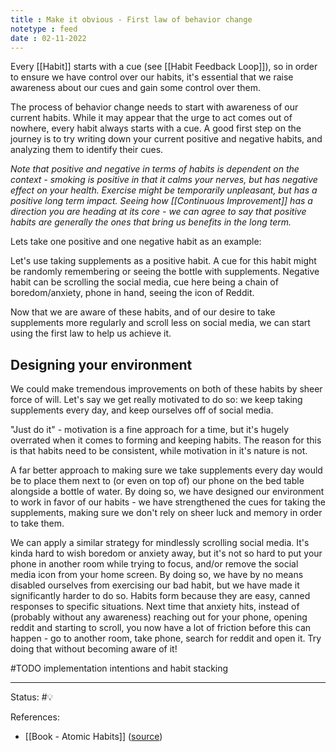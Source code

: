 ```yaml
---
title : Make it obvious - First law of behavior change
notetype : feed
date : 02-11-2022
---
```


Every [[Habit]] starts with a cue (see [[Habit Feedback Loop]]), so in order to ensure we have control over our habits, it's essential that we raise awareness about our cues and gain some control over them.

The process of behavior change needs to start with awareness of our current habits. While it may appear that the urge to act comes out of nowhere, every habit always starts with a cue. A good first step on the journey is to try writing down your current positive and negative habits, and analyzing them to identify their cues.

*Note that positive and negative in terms of habits is dependent on the context - smoking is positive in that it calms your nerves, but has negative effect on your health. Exercise might be temporarily unpleasant, but has a positive long term impact. Seeing how [[Continuous Improvement]] has a direction you are heading at its core - we can agree to say that positive habits are generally the ones that bring us benefits in the long term.*

Lets take one positive and one negative habit as an example:

Let's use taking supplements as a positive habit. A cue for this habit might be randomly remembering or seeing the bottle with supplements. Negative habit can be scrolling the social media, cue here being a chain of boredom/anxiety, phone in hand, seeing the icon of Reddit.

Now that we are aware of these habits, and of our desire to take supplements more regularly and scroll less on social media, we can start using the first law to help us achieve it.

## Designing your environment

We could make tremendous improvements on both of these habits by sheer force of will. Let's say we get really motivated to do so: we keep taking supplements every day, and keep ourselves off of social media.

"Just do it" - motivation is a fine approach for a time, but it's hugely overrated when it comes to forming and keeping habits. The reason for this is that habits need to be consistent, while motivation in it's nature is not.

A far better approach to making sure we take supplements every day would be to place them next to (or even on top of) our phone on the bed table alongside a bottle of water. By doing so, we have designed our environment to work in favor of our habits - we have strengthened the cues for taking the supplements, making sure we don't rely on sheer luck and memory in order to take them.

We can apply a similar strategy for mindlessly scrolling social media. It's kinda hard to wish boredom or anxiety away, but it's not so hard to put your phone in another room while trying to focus, and/or remove the social media icon from your home screen. By doing so, we have by no means disabled ourselves from exercising our bad habit, but we have made it significantly harder to do so. Habits form because they are easy, canned responses to specific situations. Next time that anxiety hits, instead of (probably without any awareness) reaching out for your phone, opening reddit and starting to scroll, you now have a lot of friction before this can happen - go to another room, take phone, search for reddit and open it. Try doing that without becoming aware of it!


#TODO implementation intentions and habit stacking

-----

Status: #💡 

References:
- [[Book - Atomic Habits]] ([source](https://www.amazon.com/gp/product/0735211299/ref=as_li_qf_asin_il_tl))